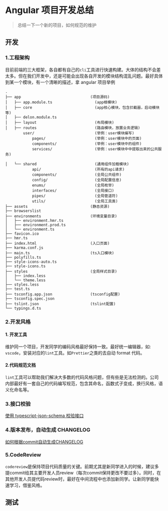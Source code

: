 # Angular 项目开发总结

> 总结一下一个新的项目，如何规范的维护

## 开发

### 1.工程架构

目前前端的三大框架，各自都有自己的`cli`工具进行快速构建。大体的结构不会差太多。但在我们开发中，还是可能会出现各自开发的模块结构混乱问题。最好具体到某一个模块，有一个清晰的描述，拿 angular 项目举例

```shell
.
├── app                               (项目源码)
│   ├── app.module.ts                   (app根模块)
│   ├── core                            (app核心模块，包含拦截器，启动模块等)
│   ├── delon.module.ts
│   ├── layout                          (布局模块)
│   ├── routes                          (路由模块，放置业务逻辑)
        user/                           (举例：user模块编写)
            pages/                      (举例：user模块中的页面)
            components/                 (举例：user模块中的组件)
            services/                   (举例：user模块中中提取出来的公共服务)

│   └── shared                          (通用组件加载模块)
            api/                        (所有的api请求)
            components/                 (全局公共组件)
            config/                     (全局配置信息)
            enums/                      (全局枚举)
            interfaces/                 (全局接口)
            pipes/                      (全局管道符)
            utils/                      (全局工具类)
├── assets                            (静态资源)
├── browserslist
├── environments                      (环境变量目录)
│   ├── environment.hmr.ts
│   ├── environment.prod.ts
│   └── environment.ts
├── favicon.ico
├── hmr.ts
├── index.html                        (入口页面)
├── karma.conf.js
├── main.ts                           (ts入口模块)
├── polyfills.ts
├── style-icons-auto.ts
├── style-icons.ts
├── styles                            (全局样式目录)
│   ├── index.less
│   └── theme.less
├── styles.less
├── test.ts
├── tsconfig.app.json                 (tsconfig配置)
├── tsconfig.spec.json
├── tslint.json                       (tslint配置)
└── typings.d.ts
```

### 2.开发风格

#### 1. 开发工具

维护同一个项目，开发同学的编码风格最好保持一致。最好统一编辑器，如: `vscode`，安装对应的`lint`工具。如`Prettier`之类的去自动 format 代码。

#### 2.代码规范文档

`lint`工具可以帮助我们解决大多数的代码风格问题，但有些是无法检测的。公司内部最好有一套自己的代码编写规范，包含其命名，函数式子变成，换行风格，语义化命名等。

### 3.接口校验

[使用 typescript-json-schema 校验接口](https://github.com/kerwin-ly/Blog/blob/master/tools/json-schema.md)

### 4.版本发布，自动生成 CHANGELOG

[如何根据commit自动生成CHANGELOG](https://github.com/kerwin-ly/Blog/blob/master/tools/changelog.md)

### 5.CodeReview
`codereview`是保持项目代码质量的关键。前期尤其是新同学进入的时候，建议多提commit给其主要开发人员review（每次commit保持更改不要过多）。同时，在其他开发人员提代码review时，最好在中间流程中也添加新同学。让新同学能快速学习，借鉴风格。

## 测试
